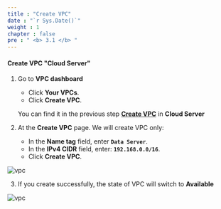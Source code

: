 ```yaml
---
title : "Create VPC"
date : "`r Sys.Date()`"
weight : 1
chapter : false
pre : " <b> 3.1 </b> "
---
```



#### Create VPC "Cloud Server"
1. Go to **VPC dashboard**
   + Click **Your VPCs**.
   + Click **Create VPC**.
   
   You can find it in the previous step [**Create VPC**](/2-CloudServer/2.1-createvpc) in **Cloud Server**

2. At the **Create VPC** page. We will create VPC only:
   + In the **Name tag** field, enter **`Data Server`**.
   + In the **IPv4 CIDR** field, enter: **`192.168.0.0/16`**.
   + Click **Create VPC**.

![vpc](/images/3.dataserver/vpc-01.png)


3. If you create successfully, the state of VPC will switch to **Available**

![vpc](/images/3.dataserver/vpc-02.png)

